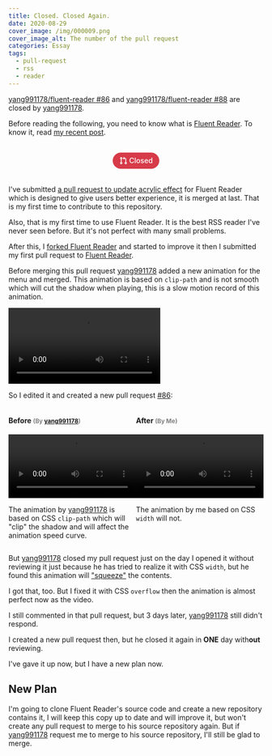 ```yaml
---
title: Closed. Closed Again.
date: 2020-08-29
cover_image: /img/000009.png
cover_image_alt: The number of the pull request
categories: Essay
tags:
  - pull-request
  - rss
  - reader
---
```


[yang991178/fluent-reader #86](https://github.com/yang991178/fluent-reader/pull/86) and [yang991178/fluent-reader #88](https://github.com/yang991178/fluent-reader/pull/88) are closed by [yang991178](https://github.com/yang991178).

<!-- more -->

Before reading the following, you need to know what is [Fluent Reader](https://hyliu.me/fluent-reader/). To know it, read [my recent post](/2020/08/28/Do-you-use-RSS/).

<div class="container">
    <div style="margin: 32px 0; text-align: center">
        <span title="Status: Closed" style="display:inline-block;padding:5px 12px;font-size:14px;font-weight:500;line-height:20px;color:#fff;text-align:center;white-space:nowrap;background-color:#6a737d;border:1px solid transparent;border-radius:2em; background-color: #d73a49;">
            <svg height="16" style="display:inline-block;fill:currentColor;vertical-align:text-bottom" viewBox="0 0 16 16" version="1.1" width="16" aria-hidden="true"><path fill-rule="evenodd" d="M7.177 3.073L9.573.677A.25.25 0 0110 .854v4.792a.25.25 0 01-.427.177L7.177 3.427a.25.25 0 010-.354zM3.75 2.5a.75.75 0 100 1.5.75.75 0 000-1.5zm-2.25.75a2.25 2.25 0 113 2.122v5.256a2.251 2.251 0 11-1.5 0V5.372A2.25 2.25 0 011.5 3.25zM11 2.5h-1V4h1a1 1 0 011 1v5.628a2.251 2.251 0 101.5 0V5A2.5 2.5 0 0011 2.5zm1 10.25a.75.75 0 111.5 0 .75.75 0 01-1.5 0zM3.75 12a.75.75 0 100 1.5.75.75 0 000-1.5z"></path></svg> Closed
        </span>
    </div>
</div>

I've submitted [a pull request to update acrylic effect](https://github.com/yang991178/fluent-reader/pull/72) for Fluent Reader which is designed to give users better experience, it is merged at last. That is my first time to contribute to this repository.

Also, that is my first time to use Fluent Reader. It is the best RSS reader I've never seen before. But it's not perfect with many small problems.

After this, I [forked Fluent Reader](https://github.com/MrWillCom/acrylic-reader) and started to improve it then I submitted my first pull request to [Fluent Reader](https://hyliu.me/fluent-reader/).

Before merging this pull request [yang991178](https://github.com/yang991178) added a new animation for the menu and merged. This animation is based on `clip-path` and is not smooth which will cut the shadow when playing, this is a slow motion record of this animation.

<video loop autoplay>
    <source src="/media/000002.mp4" type="video/mp4">
    Sorry, your browser doesn't support embedded videos.
</video>

So I edited it and created a new pull request [#86](https://github.com/yang991178/fluent-reader/pull/86):

<div class="container" style="display: flex">
<h4 style="flex: 1">Before <small style="color: grey">(By <a href="https://github.com/yang991178">yang991178</a>)</small></h4>
<h4 style="flex: 1">After <small style="color: grey">(By Me)</small></h4>
</div>
<div class="container" style="display: flex">
    <video loop autoplay style="width: calc(100% /2); padding: 0">
        <source src="/media/000000.mp4" type="video/mp4">
        Sorry, your browser doesn't support embedded videos.
    </video>
    <video loop autoplay style="width: calc(100% /2); padding: 0">
        <source src="/media/000001.mp4" type="video/mp4">
        Sorry, your browser doesn't support embedded videos.
    </video>
</div>
<div class="container" style="display: flex">
<p style="flex: 1">The animation by <a href="https://github.com/yang991178">yang991178</a> is based on CSS <code>clip-path</code> which will "clip" the shadow and will affect the animation speed curve.</p>
<p style="flex: 1">The animation by me based on CSS <code>width</code> will not.</p>
</div>

But [yang991178](https://github.com/yang991178) closed my pull request just on the day I opened it without reviewing it just because he has tried to realize it with CSS `width`, but he found this animation will ["squeeze"](https://github.com/yang991178/fluent-reader/pull/86#issuecomment-679788012) the contents.

I got that, too. But I fixed it with CSS `overflow` then the animation is almost perfect now as the video.

I still commented in that pull request, but 3 days later, [yang991178](https://github.com/yang991178) still didn't respond.

I created a new pull request then, but he closed it again in **ONE** day with**out** reviewing.

I've gave it up now, but I have a new plan now.

## New Plan

I'm going to clone Fluent Reader's source code and create a new repository contains it, I will keep this copy up to date and will improve it, but won't create any pull request to merge to his source repository again. But if [yang991178](https://github.com/yang991178) request me to merge to his source repository, I'll still be glad to merge.
